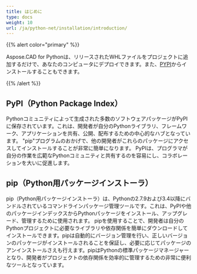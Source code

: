 ```yaml
---
title: はじめに
type: docs
weight: 10
url: /ja/python-net/installation/introduction/
---
```


{{% alert color="primary" %}}

Aspose.CAD for Pythonは、リリースされたWHLファイルをプロジェクトに追加するだけで、あなたのコンピュータにデプロイできます。また、[PYPI](https://pypi.org/project/aspose-cad/)からインストールすることもできます。

{{% /alert %}}

## PyPI（Python Package Index）

Pythonコミュニティによって生成された多数のソフトウェアパッケージがPyPIに保存されています。これは、開発者が自分のPythonライブラリ、フレームワーク、アプリケーションを共有、公開、配布するための中心的なハブとなっています。 "pip"プログラムのおかげで、他の開発者がこれらのパッケージにアクセスしてインストールすることが非常に簡単になります。 PyPIは、プログラマが自分の作業を広範なPythonコミュニティと共有するのを容易にし、コラボレーションを大いに促進します。

## pip（Python用パッケージインストーラ）

pip（Python用パッケージインストーラ）は、Pythonの2.7.9および3.4以降にバンドルされているコマンドラインパッケージ管理ツールです。これは、PyPIや他のパッケージインデックスからPythonパッケージをインストール、アップグレード、管理するために使用されます。 pipを使用することで、開発者は自分のPythonプロジェクトに必要なライブラリや依存関係を簡単にダウンロードしてインストールできます。pipは自動的にバージョン管理を行い、正しいバージョンのパッケージがインストールされることを保証し、必要に応じてパッケージのアンインストールさえも行えます。pipはPythonの標準パッケージマネージャーとなり、開発者がプロジェクトの依存関係を効率的に管理するための非常に便利なツールとなっています。
